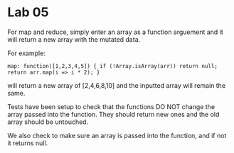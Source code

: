 # Lab 05

For map and reduce, simply enter an array as a function arguement and it will return a new array with the mutated data. 

For example:

`
map: function([1,2,3,4,5]) {
        if (!Array.isArray(arr)) return null;
        return arr.map(i => i * 2);
}
`

will return a new array of [2,4,6,8,10] and the inputted array will remain the same.

Tests have been setup to check that the functions DO NOT change the array passed into the function. They should return new ones and the old array should be untouched. 

We also check to make sure an array is passed into the function, and if not it returns null.